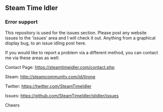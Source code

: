 ## Steam Time Idler
### Error support

This repository is used for the issues section. Please post any website issues to the 'issues' area and I will check it out. Anything from a graphical display bug, to an issue idling post here.

If you would like to report a problem via a different method, you can contact me via these areas as well:

Contact Page: https://steamtimeidler.com/contact.php

Steam: http://steamcommunity.com/id/tirone

Twitter: https://twitter.com/SteamTimeIdler

Issues: https://github.com/SteamTimeIdler/stidler/issues

Cheers
